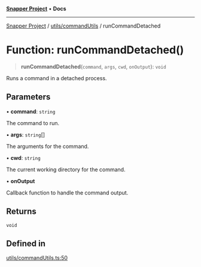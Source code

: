 [**Snapper Project**](../../../README.md) • **Docs**

***

[Snapper Project](../../../README.md) / [utils/commandUtils](../README.md) / runCommandDetached

# Function: runCommandDetached()

> **runCommandDetached**(`command`, `args`, `cwd`, `onOutput`): `void`

Runs a command in a detached process.

## Parameters

• **command**: `string`

The command to run.

• **args**: `string`[]

The arguments for the command.

• **cwd**: `string`

The current working directory for the command.

• **onOutput**

Callback function to handle the command output.

## Returns

`void`

## Defined in

[utils/commandUtils.ts:50](https://github.com/asifqatar/Snapper/blob/04dd4cb74022d6ed12ffb92f3345b6637821261f/utils/commandUtils.ts#L50)
